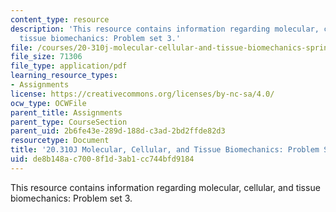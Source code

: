 ```yaml
---
content_type: resource
description: 'This resource contains information regarding molecular, cellular, and
  tissue biomechanics: Problem set 3.'
file: /courses/20-310j-molecular-cellular-and-tissue-biomechanics-spring-2015/de8b148ac7008f1d3ab1cc744bfd9184_MIT20_310JS15_PS3.pdf
file_size: 71306
file_type: application/pdf
learning_resource_types:
- Assignments
license: https://creativecommons.org/licenses/by-nc-sa/4.0/
ocw_type: OCWFile
parent_title: Assignments
parent_type: CourseSection
parent_uid: 2b6fe43e-289d-188d-c3ad-2bd2ffde82d3
resourcetype: Document
title: '20.310J Molecular, Cellular, and Tissue Biomechanics: Problem Set 3'
uid: de8b148a-c700-8f1d-3ab1-cc744bfd9184
---
```

This resource contains information regarding molecular, cellular, and tissue biomechanics: Problem set 3.